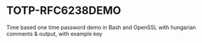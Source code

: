 # TOTP-RFC6238DEMO
Time based one time password demo in Bash and OpenSSL with hungarian comments & output, with example key

